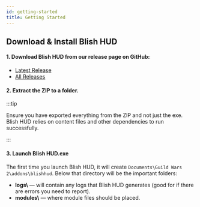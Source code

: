 ```yaml
---
id: getting-started
title: Getting Started
---
```


## Download & Install Blish HUD

#### 1. Download Blish HUD from our release page on GitHub:
- [Latest Release](https://github.com/blish-hud/Blish-HUD/releases/latest)
- [All Releases](https://github.com/blish-hud/Blish-HUD/releases)

#### 2. Extract the ZIP to a folder.

:::tip

Ensure you have exported everything from the ZIP and not just the exe.  Blish HUD relies on content files and other dependencies to run successfully.

:::

#### 3. Launch Blish HUD.exe

The first time you launch Blish HUD, it will create `Documents\Guild Wars 2\addons\blishhud`.  Below that directory will be the important folders:

- **logs\\** — will contain any logs that Blish HUD generates (good for if there are errors you need to report).
- **modules\\** — where module files should be placed.